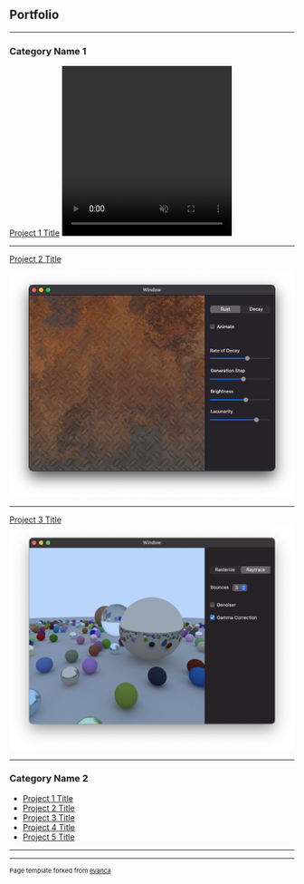 ## Portfolio

---

### Category Name 1 

[Project 1 Title](/sample_page)
<video width="300" height="300" controls autoplay muted>
    <source src="images/ripples.mov" type="video/mp4">
</video>


---
[Project 2 Title](/pdf/sample_presentation.pdf)
<!-- <video width ="300" height="300" controls autoplay muted>
    <source src="images/rust.mov" type="video/mp4">
</video> -->
<img src="images/rust.png?raw=true"/>

---
[Project 3 Title](http://example.com/)
<img src="images/raytracing.jpg?raw=true"/>

---

### Category Name 2

- [Project 1 Title](http://example.com/)
- [Project 2 Title](http://example.com/)
- [Project 3 Title](http://example.com/)
- [Project 4 Title](http://example.com/)
- [Project 5 Title](http://example.com/)

---




---
<p style="font-size:11px">Page template forked from <a href="https://github.com/evanca/quick-portfolio">evanca</a></p>
<!-- Remove above link if you don't want to attibute -->
